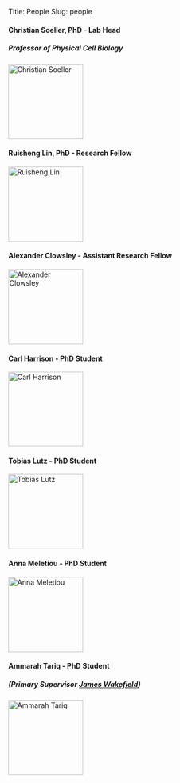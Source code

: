 Title: People
Slug: people

#### Christian Soeller, PhD - Lab Head
##### Professor of Physical Cell Biology

<img width="150" src="{filename}/images/people/CS.jpg" alt="Christian Soeller"/>

#### Ruisheng Lin, PhD - Research Fellow

<img width="150" src="{filename}/images/people/Ruisheng.jpg" alt="Ruisheng Lin"/>

#### Alexander Clowsley - Assistant Research Fellow

<img width="150" src="{filename}/images/people/Alex.jpg" alt="Alexander Clowsley"/>

#### Carl Harrison - PhD Student

<img width="150" src="{filename}/images/people/Carl.jpg" alt="Carl Harrison"/>

#### Tobias Lutz - PhD Student

<img width="150" src="{filename}/images/people/Tobias.jpg" alt="Tobias Lutz"/>

#### Anna Meletiou - PhD Student

<img width="150" src="{filename}/images/people/Anna.jpg" alt="Anna Meletiou"/>

#### Ammarah Tariq - PhD Student
##### (Primary Supervisor [James Wakefield](http://www.thewakefieldlab.com/))

<img width="150" src="{filename}/images/people/Ammarah.jpg" alt="Ammarah Tariq"/>
